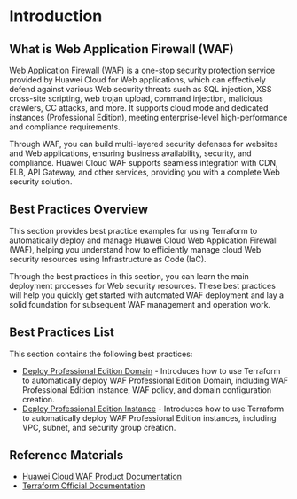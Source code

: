 # Introduction

## What is Web Application Firewall (WAF)

Web Application Firewall (WAF) is a one-stop security protection service provided by Huawei Cloud for Web applications, which can effectively defend against various Web security threats such as SQL injection, XSS cross-site scripting, web trojan upload, command injection, malicious crawlers, CC attacks, and more. It supports cloud mode and dedicated instances (Professional Edition), meeting enterprise-level high-performance and compliance requirements.

Through WAF, you can build multi-layered security defenses for websites and Web applications, ensuring business availability, security, and compliance. Huawei Cloud WAF supports seamless integration with CDN, ELB, API Gateway, and other services, providing you with a complete Web security solution.

## Best Practices Overview

This section provides best practice examples for using Terraform to automatically deploy and manage Huawei Cloud Web Application Firewall (WAF), helping you understand how to efficiently manage cloud Web security resources using Infrastructure as Code (IaC).

Through the best practices in this section, you can learn the main deployment processes for Web security resources. These best practices will help you quickly get started with automated WAF deployment and lay a solid foundation for subsequent WAF management and operation work.

## Best Practices List

This section contains the following best practices:

* [Deploy Professional Edition Domain](dedicated_domain.md) - Introduces how to use Terraform to automatically deploy WAF Professional Edition Domain, including WAF Professional Edition instance, WAF policy, and domain configuration creation.
* [Deploy Professional Edition Instance](dedicated_instance.md) - Introduces how to use Terraform to automatically deploy WAF Professional Edition instances, including VPC, subnet, and security group creation.

## Reference Materials

- [Huawei Cloud WAF Product Documentation](https://support.huaweicloud.com/waf/index.html)
- [Terraform Official Documentation](https://www.terraform.io/docs/index.html)
